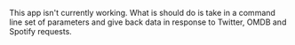 This app isn't currently working. What is should do is take in a command line set of parameters and give back data in response to Twitter, OMDB and Spotify requests.


